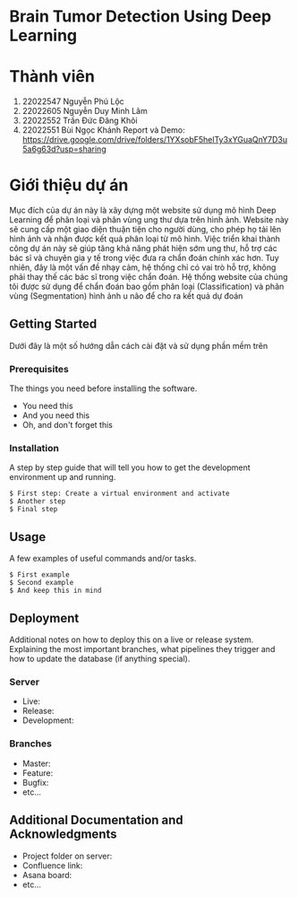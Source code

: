# Brain Tumor Detection Using Deep Learning
# Thành viên
1. 22022547 Nguyễn Phú Lộc
2. 22022605 Nguyễn Duy Minh Lâm
3. 22022552 Trần Đức Đăng Khôi
4. 22022551 Bùi Ngọc Khánh
Report và Demo: https://drive.google.com/drive/folders/1YXsobF5helTy3xYGuaQnY7D3u5a6g63d?usp=sharing
# Giới thiệu dự án
Mục đích của dự án này là xây dựng một website sử dụng mô hình Deep Learning để phân loại và phân vùng ung thư dựa trên hình ảnh. Website này sẽ cung cấp một giao diện thuận tiện cho người dùng, cho phép họ tải lên hình ảnh và nhận được kết quả phân loại từ mô hình. Việc triển khai thành công dự án này sẽ giúp tăng khả năng phát hiện sớm ung thư, hỗ trợ các bác sĩ và chuyên gia y tế trong việc đưa ra chẩn đoán chính xác hơn. Tuy nhiên, đây là một vấn đề nhạy cảm, hệ thống chỉ có vai trò hỗ trợ, không phải thay thế các bác sĩ trong việc chẩn đoán. Hệ thống website của chúng tôi được sử dụng để chẩn đoán bao gồm phân loại (Classification) và phân vùng (Segmentation) hình ảnh u não để cho ra kết quả dự đoán

## Getting Started

Dưới đây là một số hướng dẫn cách cài đặt và sử dụng phần mềm trên 

### Prerequisites

The things you need before installing the software.

* You need this
* And you need this
* Oh, and don't forget this

### Installation

A step by step guide that will tell you how to get the development environment up and running.

```
$ First step: Create a virtual environment and activate 
$ Another step
$ Final step
```

## Usage

A few examples of useful commands and/or tasks.

```
$ First example
$ Second example
$ And keep this in mind
```

## Deployment

Additional notes on how to deploy this on a live or release system. Explaining the most important branches, what pipelines they trigger and how to update the database (if anything special).

### Server

* Live:
* Release:
* Development:

### Branches

* Master:
* Feature:
* Bugfix:
* etc...

## Additional Documentation and Acknowledgments

* Project folder on server:
* Confluence link:
* Asana board:
* etc...

